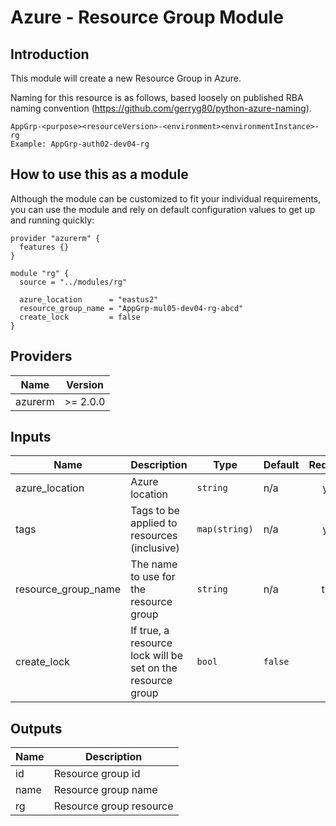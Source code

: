 # Azure - Resource Group Module

## Introduction

This module will create a new Resource Group in Azure.

Naming for this resource is as follows, based loosely on published RBA naming convention (https://github.com/gerryg80/python-azure-naming).

    AppGrp-<purpose><resourceVersion>-<environment><environmentInstance>-rg
    Example: AppGrp-auth02-dev04-rg

## How to use this as a module

Although the module can be customized to fit your individual requirements, you can use the module and rely on default configuration values to get up and running quickly:

```hcl
provider "azurerm" {
  features {}
}

module "rg" {
  source = "../modules/rg"

  azure_location      = "eastus2"
  resource_group_name = "AppGrp-mul05-dev04-rg-abcd"
  create_lock         = false
}
```

<!--- BEGIN_TF_DOCS --->

## Providers

| Name    | Version  |
| ------- | -------- |
| azurerm | >= 2.0.0 |

## Inputs

| Name                | Description                                                | Type          | Default | Required |
| ------------------- | ---------------------------------------------------------- | ------------- | ------- | :------: |
| azure_location      | Azure location                                             | `string`      | n/a     |   yes    |
| tags                | Tags to be applied to resources (inclusive)                | `map(string)` | n/a     |   yes    |
| resource_group_name | The name to use for the resource group                     | `string`      | n/a     |   true   |
| create_lock         | If true, a resource lock will be set on the resource group | `bool`        | `false` |    no    |

## Outputs

| Name | Description             |
| ---- | ----------------------- |
| id   | Resource group id       |
| name | Resource group name     |
| rg   | Resource group resource |

<!--- END_TF_DOCS --->
